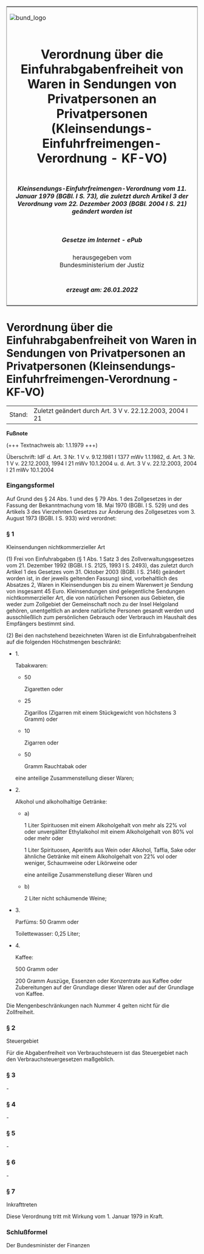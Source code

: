 <span id="DECKBLATT.html"></span>

<table border="0" frame="border" width="100%">

<tr valign="top">

<td align="left">

![bund\_logo](BfJ_2021_Web_de_de.gif)

</td>

<td align="right">

 

</td>

</tr>

<tr align="center" valign="middle">

<td colspan="2">

# Verordnung über die Einfuhrabgabenfreiheit von Waren in Sendungen von Privatpersonen an Privatpersonen (Kleinsendungs-Einfuhrfreimengen-Verordnung - KF-VO)

</td>

</tr>

<tr align="center" valign="middle">

<td colspan="2">

##### Kleinsendungs-Einfuhrfreimengen-Verordnung vom 11. Januar 1979 (BGBl. I S. 73), die zuletzt durch Artikel 3 der Verordnung vom 22. Dezember 2003 (BGBl. 2004 I S. 21) geändert worden ist

</td>

</tr>

<tr align="center" valign="middle">

<td colspan="2">

  
  

##### Gesetze im Internet - ePub  
  
herausgegeben vom  
Bundesministerium der Justiz

</td>

</tr>

<tr align="center" valign="bottom">

<td colspan="2">

  
  

##### erzeugt am: 26.01.2022

</td>

</tr>

</table>

<span id="BJNR000730979.html"></span>

# Verordnung über die Einfuhrabgabenfreiheit von Waren in Sendungen von Privatpersonen an Privatpersonen (Kleinsendungs-Einfuhrfreimengen-Verordnung - KF-VO)

<div>

<div class="jnhtml">

|        |                                                          |
| ------ | -------------------------------------------------------- |
| Stand: | Zuletzt geändert durch Art. 3 V v. 22.12.2003, 2004 I 21 |

</div>

</div>

<div>

  
**Fußnote**

<div class="jnhtml">

<div>

<div class="jurAbsatz">

(+++ Textnachweis ab: 1.1.1979 +++)

</div>

<div class="jurAbsatz">

  
Überschrift: IdF d. Art. 3 Nr. 1 V v. 9.12.1981 I 1377 mWv 1.1.1982, d.
Art. 3 Nr. 1 V v. 22.12.2003, 1994 I 21 mWv 10.1.2004 u. d. Art. 3 V v.
22.12.2003, 2004 I 21 mWv 10.1.2004

</div>

</div>

</div>

</div>

<span id="BJNR000730979BJNE000100311.html"></span>

### Eingangsformel  

<div>

<div class="jnhtml">

<div>

<div class="jurAbsatz">

Auf Grund des § 24 Abs. 1 und des § 79 Abs. 1 des Zollgesetzes in der
Fassung der Bekanntmachung vom 18. Mai 1970 (BGBl. I S. 529) und des
Artikels 3 des Vierzehnten Gesetzes zur Änderung des Zollgesetzes vom 3.
August 1973 (BGBl. I S. 933) wird verordnet:

</div>

</div>

</div>

</div>

<span id="BJNR000730979BJNE000208301.html"></span>

### § 1  
Kleinsendungen nichtkommerzieller Art

<div>

<div class="jnhtml">

<div>

<div class="jurAbsatz">

(1) Frei von Einfuhrabgaben (§ 1 Abs. 1 Satz 3 des
Zollverwaltungsgesetzes vom 21. Dezember 1992 (BGBl. I S. 2125, 1993 I
S. 2493), das zuletzt durch Artikel 1 des Gesetzes vom 31. Oktober 2003
(BGBl. I S. 2146) geändert worden ist, in der jeweils geltenden Fassung)
sind, vorbehaltlich des Absatzes 2, Waren in Kleinsendungen bis zu einem
Warenwert je Sendung von insgesamt 45 Euro. Kleinsendungen sind
gelegentliche Sendungen nichtkommerzieller Art, die von natürlichen
Personen aus Gebieten, die weder zum Zollgebiet der Gemeinschaft noch zu
der Insel Helgoland gehören, unentgeltlich an andere natürliche Personen
gesandt werden und ausschließlich zum persönlichen Gebrauch oder
Verbrauch im Haushalt des Empfängers bestimmt sind.

</div>

<div class="jurAbsatz">

(2) Bei den nachstehend bezeichneten Waren ist die
Einfuhrabgabenfreiheit auf die folgenden Höchstmengen beschränkt:

  - 1\.
    
    <div style="">
    
    Tabakwaren:
    
      - 50
        
        <div style="">
        
        Zigaretten oder
        
        </div>
    
      - 25
        
        <div style="">
        
        Zigarillos (Zigarren mit einem Stückgewicht von höchstens 3
        Gramm) oder
        
        </div>
    
      - 10
        
        <div style="">
        
        Zigarren oder
        
        </div>
    
      - 50
        
        <div style="">
        
        Gramm Rauchtabak oder
        
        </div>
    
    </div>
    
    <div style="">
    
    eine anteilige Zusammenstellung dieser Waren;
    
    </div>

  - 2\.
    
    <div style="">
    
    Alkohol und alkoholhaltige Getränke:
    
      - a)
        
        <div style="">
        
        1 Liter Spirituosen mit einem Alkoholgehalt von mehr als 22% vol
        oder unvergällter Ethylalkohol mit einem Alkoholgehalt von 80%
        vol oder mehr oder
        
        </div>
        
        <div style="">
        
        1 Liter Spirituosen, Aperitifs aus Wein oder Alkohol, Taffia,
        Sake oder ähnliche Getränke mit einem Alkoholgehalt von 22% vol
        oder weniger, Schaumweine oder Likörweine oder
        
        </div>
        
        <div style="">
        
        eine anteilige Zusammenstellung dieser Waren und
        
        </div>
    
      - b)
        
        <div style="">
        
        2 Liter nicht schäumende Weine;
        
        </div>
    
    </div>

  - 3\.
    
    <div style="">
    
    Parfüms: 50 Gramm oder
    
    </div>
    
    <div style="">
    
    Toilettewasser: 0,25 Liter;
    
    </div>

  - 4\.
    
    <div style="">
    
    Kaffee:
    
    </div>
    
    <div style="">
    
    500 Gramm oder
    
    </div>
    
    <div style="">
    
    200 Gramm Auszüge, Essenzen oder Konzentrate aus Kaffee oder
    Zubereitungen auf der Grundlage dieser Waren oder auf der Grundlage
    von Kaffee.
    
    </div>

Die Mengenbeschränkungen nach Nummer 4 gelten nicht für die
Zollfreiheit.

</div>

</div>

</div>

</div>

<span id="BJNR000730979BJNE000301301.html"></span>

### § 2  
Steuergebiet

<div>

<div class="jnhtml">

<div>

<div class="jurAbsatz">

Für die Abgabenfreiheit von Verbrauchsteuern ist das Steuergebiet nach
den Verbrauchsteuergesetzen maßgeblich.

</div>

</div>

</div>

</div>

<span id="BJNR000730979BJNE000400311.html"></span>

### § 3  

<div>

<div class="jnhtml">

<div>

<div class="jurAbsatz">

\-

</div>

</div>

</div>

</div>

<span id="BJNR000730979BJNE000500311.html"></span>

### § 4  

<div>

<div class="jnhtml">

<div>

<div class="jurAbsatz">

\-

</div>

</div>

</div>

</div>

<span id="BJNR000730979BJNE000600311.html"></span>

### § 5  

<div>

<div class="jnhtml">

<div>

<div class="jurAbsatz">

\-

</div>

</div>

</div>

</div>

<span id="BJNR000730979BJNE000701301.html"></span>

### § 6  

<div>

<div class="jnhtml">

<div>

<div class="jurAbsatz">

\-

</div>

</div>

</div>

</div>

<span id="BJNR000730979BJNE000800311.html"></span>

### § 7  
Inkrafttreten

<div>

<div class="jnhtml">

<div>

<div class="jurAbsatz">

Diese Verordnung tritt mit Wirkung vom 1. Januar 1979 in Kraft.

</div>

</div>

</div>

</div>

<span id="BJNR000730979BJNE000900306.html"></span>

### Schlußformel  

<div>

<div class="jnhtml">

<div>

<div class="jurAbsatz">

Der Bundesminister der Finanzen

</div>

</div>

</div>

</div>
